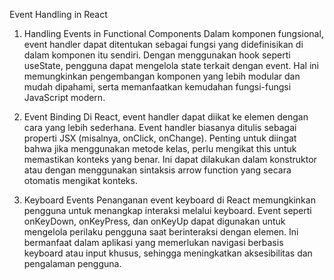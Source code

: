 Event Handling in React
1. Handling Events in Functional Components
Dalam komponen fungsional, event handler dapat ditentukan sebagai fungsi yang didefinisikan di dalam komponen itu sendiri. Dengan menggunakan hook seperti useState, pengguna dapat mengelola state terkait dengan event. Hal ini memungkinkan pengembangan komponen yang lebih modular dan mudah dipahami, serta memanfaatkan kemudahan fungsi-fungsi JavaScript modern.

2. Event Binding
Di React, event handler dapat diikat ke elemen dengan cara yang lebih sederhana. Event handler biasanya ditulis sebagai properti JSX (misalnya, onClick, onChange). Penting untuk diingat bahwa jika menggunakan metode kelas, perlu mengikat this untuk memastikan konteks yang benar. Ini dapat dilakukan dalam konstruktor atau dengan menggunakan sintaksis arrow function yang secara otomatis mengikat konteks.

3. Keyboard Events
Penanganan event keyboard di React memungkinkan pengguna untuk menangkap interaksi melalui keyboard. Event seperti onKeyDown, onKeyPress, dan onKeyUp dapat digunakan untuk mengelola perilaku pengguna saat berinteraksi dengan elemen. Ini bermanfaat dalam aplikasi yang memerlukan navigasi berbasis keyboard atau input khusus, sehingga meningkatkan aksesibilitas dan pengalaman pengguna.